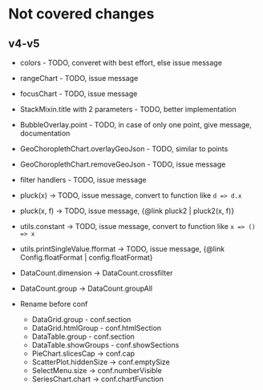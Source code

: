 # Not covered changes

## v4-v5

- colors - TODO, converet with best effort, else issue message
- rangeChart - TODO, issue message
- focusChart - TODO, issue message
- StackMixin.title with 2 parameters - TODO, better implementation
- BubbleOverlay.point - TODO, in case of only one point, give message, documentation
- GeoChoroplethChart.overlayGeoJson - TODO, similar to points
- GeoChoroplethChart.removeGeoJson - TODO, issue message
- filter handlers - TODO, issue message
- pluck(x) -> TODO, issue message, convert to function like `d => d.x`
- pluck(x, f) -> TODO, issue message, {@link pluck2 | pluck2(x, f)}
- utils.constant -> TODO, issue message, convert to function like `x => () => x`
- utils.printSingleValue.fformat -> TODO, issue message, {@link Config.floatFormat | config.floatFormat}

- DataCount.dimension -> DataCount.crossfilter
- DataCount.group -> DataCount.groupAll

- Rename before conf
  - DataGrid.group - conf.section
  - DataGrid.htmlGroup - conf.htmlSection
  - DataTable.group - conf.section
  - DataTable.showGroups - conf.showSections
  - PieChart.slicesCap -> conf.cap
  - ScatterPlot.hiddenSize -> conf.emptySize
  - SelectMenu.size -> conf.numberVisible
  - SeriesChart.chart -> conf.chartFunction
